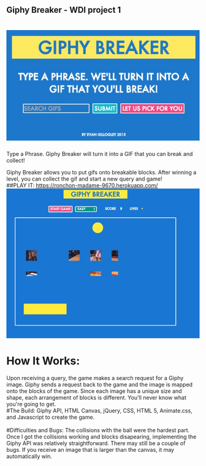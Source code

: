 ## Giphy Breaker - WDI project 1
# ![](./images/giphytitle.jpg)
Type a Phrase. Giphy Breaker will turn it into a GIF that you can break and collect!
<br/>

Giphy Breaker allows you to put gifs onto breakable blocks.
After winning a level, you can collect the gif and start a new query and game!
<br/>
##PLAY IT: https://ronchon-madame-9670.herokuapp.com/
![](./images/gameplay.jpg)
# How It Works:
 Upon receiving a query, the game makes a search request for a Giphy image. Giphy sends a request back to the game and the image is mapped onto the blocks of the game. Since each image has a unique size and shape, each arrangement of blocks is different. You'll never know what you're going to get. 
<br/>
#The Build:
 Giphy API, HTML Canvas, jQuery, CSS, HTML 5, Animate.css, and Javascript to create the game.  
<br/>
 #Difficulties and Bugs:
 The collisions with the ball were the hardest part. Once I got the collisions working and blocks disapearing, implementing the Giphy API was relatively straightforward. There may still be a couple of bugs. If you receive an image that is larger than the canvas, it may automatically win.  






